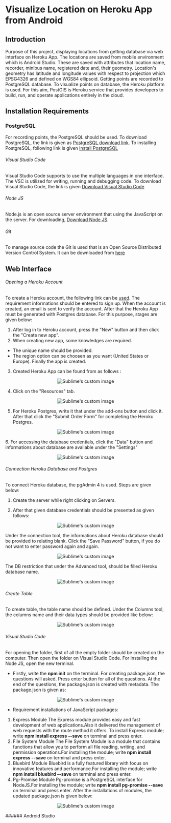 
# Visualize Location on Heroku App from Android
## Introduction
Purpose of this project, displaying locations from getting database via web interface on Heroku App. The locations are saved from mobile environment which is Android Studio.
These are saved with attributes that location name, recorder, minibus name, registered date and, their geometry. Location's geometry has latitude and longitude values with respect to projection which EPSG4326 and defined on WGS84 ellipsoid.
Getting points are recorded to PostgreSQL database. To visualize points on database, the Heroku platform is used. For this aim, PostGIS is Heroku service that provides developers to build, run, and operate applications entirely in the cloud.
## Installation Requirements
### PostgreSQL
For recording points, the PostgreSQL should be used. To download PostgreSQL, the link is given as [PostgreSQL download link](https://www.enterprisedb.com/downloads/postgres-postgresql-downloads).
To installing PostgreSQL, following link is given [Install PostgreSQL](https://www.postgresqltutorial.com/install-postgresql/)
###### Visual Studio Code
Visual Studio Code supports to use the multiple languages in one interface. The VSC is utilized for writing, running and debugging code.  To download Visual Studio Code, the link is given [Download Visual Studio Code](https://code.visualstudio.com/Download)
###### Node JS
Node.js is an open source server environment that using the JavaScript on the server. For downloading, [Download Node JS](https://nodejs.org/en/download/).
###### Git
To manage source code the Git is used that is an Open Source Distributed Version Control System. It can be downloaded from [here](https://git-scm.com/downloads/)


## Web Interface
###### Opening a Heroku Account

To create a Heroku account, the following link can be [used](https://signup.heroku.com/login?redirect-url=https%3A%2F%2Fid.heroku.com%2Foauth%2Fauthorize%3Fclient_id%3Dd2ef2b24-e72c-4adf-8506-28db2218547d%26response_type%3Dcode%26scope%3Dglobal%252Cplatform%26state%3DSFMyNTY.g3QAAAACZAAEZGF0YW0AAAAxaHR0cHM6Ly9kYXNoYm9hcmQuaGVyb2t1LmNvbS9hdXRoL2hlcm9rdS9jYWxsYmFja2QABnNpZ25lZG4GANL7onluAQ.eDiBIjGpk8wBx82K2Ej2tBwAitNPBGNQoMMDLoySy78).
The requirement informations should be entered to sign up. When the account is created, an email is sent to verify the account. After that the Heroku App must be generated with Postgres database. For this purpose, stages are given below:
1. After log in to Heroku account, press the "New" button and then click the "Create new app".
2. When creating new app, some knowledges are required.
- The unique name should be provided.
- The region option can be choosen as you want (United States or Europe).
Finally the app is created. 
3. Created Heroku App can be found from as follows :
<p align="center">
  <img src="https://github.com/Kardelennkayaa/display_location/blob/master/location_images/dashboard_img.png" alt="Sublime's custom image"/>
</p>

4. Click on the "Resources" tab.

<p align="center">
  <img src="https://github.com/Kardelennkayaa/display_location/blob/master/location_images/dashboard_img.png" alt="Sublime's custom image"/>
</p>

5. For Heroku Postgres, write it that under the add-ons button and click it. After that click the "Submit Order Form" for completing the Heroku Postgres.
<p align="center">
  <img src="https://github.com/Kardelennkayaa/display_location/blob/master/location_images/add_ons_img.png" alt="Sublime's custom image"/>
</p>
6. For accessing the database credentials, click the "Data" button and informations about database are available under the "Settings"

<p align="center">
  <img src="https://github.com/Kardelennkayaa/display_location/blob/master/location_images/credentials_img.png" alt="Sublime's custom image"/>
</p>


###### Connection Heroku Database and Postgres

To connect Heroku database, the pgAdmin 4 is used. Steps are given below:
1. Create the server while right clicking on Servers.

2. After that given database credentials should be presented as given follows:
<p align="center">
  <img src="https://github.com/Kardelennkayaa/display_location/blob/master/location_images/general_img.jpg" alt="Sublime's custom image"/>
</p>



Under the connection tool, the informations about Heroku database should be provided to relating blank. Click the "Save Password" button, if you do not want to enter password again and again.

<p align="center">
  <img src="https://github.com/Kardelennkayaa/display_location/blob/master/location_images/connection_img.jpg" alt="Sublime's custom image"/>
</p>




The DB restriction that under the Advanced tool, should be filled Heroku database name.
<p align="center">
  <img src="https://github.com/Kardelennkayaa/display_location/blob/master/location_images/advanced_img.jpg" alt="Sublime's custom image"/>
</p>




###### Create Table
To create table, the table name should be defined. Under the Columns tool, the columns name and their data types should be provided like below:

<p align="center">
  <img src="https://github.com/Kardelennkayaa/display_location/blob/master/location_images/table_img.jpg" alt="Sublime's custom image"/>
</p>

###### Visual Studio Code
For opening the folder, first of all the empty folder should be created on the computer.
Then open the folder on Visual Studio Code. For installing the Node JS, open the new terminal.
- Firstly, write the **npm init** on the terminal. For creating package.json, the questions will asked. Press enter button for all of the questions. At the end of the questions, the package.json is created with metadata.
The package.json is given as:


<p align="center">
  <img src="https://github.com/Kardelennkayaa/display_location/blob/master/location_images/package_img.jpg" alt="Sublime's custom image"/>
</p>

- Requirement installations of JavaScript packages:
1. Express Module
The Express module provides easy and fast development of web applications.Also it delivered the management of web requests with the route method it offers.
To install Express module; write **npm install express --save** on terminal and press enter.
2. File System Module
The File System Module is a module that contains functions that allow you to perform all file reading, writing, and permission operations.For installing the module; write **npm install express --save** on terminal and press enter.
3. Bluebird Module
Bluebird is a fully featured library with focus on innovative features and performance.For installing the module; write **npm install bluebird --save** on terminal and press enter.
4. Pg-Promise Module
Pg-promise is a PostgreSQL interface for NodeJS.For installing the module; write **npm install pg-promise --save** on terminal and press enter.
After the installations of modules, the updated package.json is given below:

<p align="center">
  <img src="https://github.com/Kardelennkayaa/display_location/blob/master/location_images/update_package_img.jpg" alt="Sublime's custom image"/>
</p>
###### Android Studio

 


